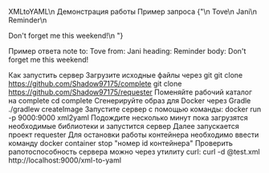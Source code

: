 XMLtoYAML\n
Демонстрация работы
Пример запроса
{"<note>\n
<to>Tove</to>\n
<from>Jani</from>\n
<heading>Reminder</heading>\n
<body>Don't forget me this weekend!</body>\n
</note>"}

Пример ответа
	note
	to: Tove
	from: Jani
  heading: Reminder
  body: Don't forget me this weekend!

Как запустить сервер
Загрузите исходные файлы через git
git clone https://github.com/Shadow97175/complete
git clone https://github.com/Shadow97175/requester
Поменяйте рабочий каталог на complete
cd complete
Сгенерируйте образ для Docker через Gradle
./gradlew createImage
Запустите сервер с помощью команды:
docker run -p 9000:9000 xml2yaml
Подождите несколько минут пока загрузятся необходимые библиотеки и запустится сервер
Далее запускается проект requester
Для остановки работы контейнера необходимо ввести команду
docker container stop "номер id контейнера"
Проверить рапотоспособность сервера можно через утилиту curl:
curl -d @test.xml http://localhost:9000/xml-to-yaml
